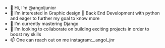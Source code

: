 - 👋 Hi, I’m @angoljunior
- 👀 I’m interested in Graphic design || Back End Development with python and eager to further my goal to know more
- 🌱 I’m currently mastering Django 
- 💞️ I’m looking to collaborate on building exciting projects in order to boost my skills
- 📫 One can reach out on me  instagram:_.angol_jnr

<!---
angoljunior/angoljunior is a ✨ special ✨ repository because its `README.md` (this file) appears on your GitHub profile.
You can click the Preview link to take a look at your changes.
--->
